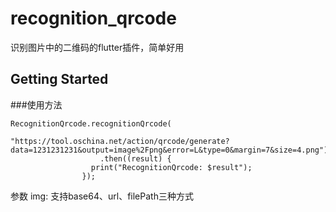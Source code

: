 # recognition_qrcode

识别图片中的二维码的flutter插件，简单好用

## Getting Started

###使用方法
```
RecognitionQrcode.recognitionQrcode(
                        "https://tool.oschina.net/action/qrcode/generate?data=1231231231&output=image%2Fpng&error=L&type=0&margin=7&size=4.png")
                    .then((result) {
                  print("RecognitionQrcode: $result");
                });
```
参数 img: 支持base64、url、filePath三种方式
